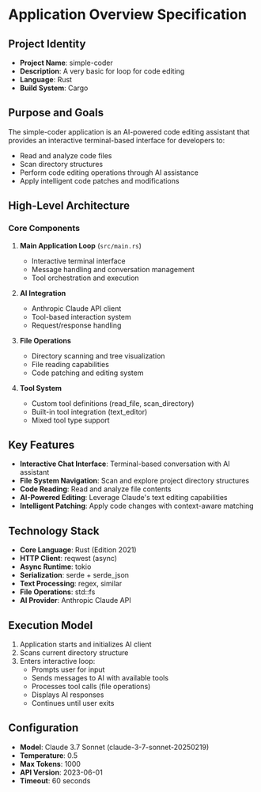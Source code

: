 # Application Overview Specification

## Project Identity
- **Project Name**: simple-coder
- **Description**: A very basic for loop for code editing
- **Language**: Rust
- **Build System**: Cargo

## Purpose and Goals
The simple-coder application is an AI-powered code editing assistant that provides an interactive terminal-based interface for developers to:
- Read and analyze code files
- Scan directory structures
- Perform code editing operations through AI assistance
- Apply intelligent code patches and modifications

## High-Level Architecture

### Core Components
1. **Main Application Loop** (`src/main.rs`)
   - Interactive terminal interface
   - Message handling and conversation management
   - Tool orchestration and execution

2. **AI Integration** 
   - Anthropic Claude API client
   - Tool-based interaction system
   - Request/response handling

3. **File Operations**
   - Directory scanning and tree visualization
   - File reading capabilities
   - Code patching and editing system

4. **Tool System**
   - Custom tool definitions (read_file, scan_directory)
   - Built-in tool integration (text_editor)
   - Mixed tool type support

## Key Features
- **Interactive Chat Interface**: Terminal-based conversation with AI assistant
- **File System Navigation**: Scan and explore project directory structures
- **Code Reading**: Read and analyze file contents
- **AI-Powered Editing**: Leverage Claude's text editing capabilities
- **Intelligent Patching**: Apply code changes with context-aware matching

## Technology Stack
- **Core Language**: Rust (Edition 2021)
- **HTTP Client**: reqwest (async)
- **Async Runtime**: tokio
- **Serialization**: serde + serde_json
- **Text Processing**: regex, similar
- **File Operations**: std::fs
- **AI Provider**: Anthropic Claude API

## Execution Model
1. Application starts and initializes AI client
2. Scans current directory structure
3. Enters interactive loop:
   - Prompts user for input
   - Sends messages to AI with available tools
   - Processes tool calls (file operations)
   - Displays AI responses
   - Continues until user exits

## Configuration
- **Model**: Claude 3.7 Sonnet (claude-3-7-sonnet-20250219)
- **Temperature**: 0.5
- **Max Tokens**: 1000
- **API Version**: 2023-06-01
- **Timeout**: 60 seconds 